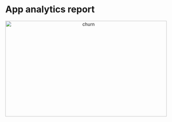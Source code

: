# App analytics report


<div align="center">
    <img alt="churn" src="![image](https://github.com/VIKAS-BUDHANI/App_analytics_report/assets/111237089/4c18dde4-5ee6-47a5-8b14-e00b9562d867)
" width="100%" height="300">
</div>

